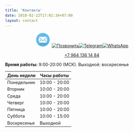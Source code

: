 ```yaml
---
title: 'Контакты'
date: 2018-02-22T17:01:34+07:00
layout: contact
---
```


<div class="x-alert-content"><center><a title="" href="mailto:privet@ictd.ru"><img class="alignnone wp-image-2011" title="" src="images/social/email.png" alt="Написать письмо" width="50" height="50"></a> <a href="tel: +79641361484"><img class="alignnone wp-image-2010" title="" src="https://ictd.ru/wp-content/uploads/2020/04/Circle-icons-phone.svg-100x100-1.png" alt="Позвонить" width="45" height="45"></a><a title="" href="tg://resolve?domain=ictd_bot"><img class="alignnone wp-image-2009" title="" src="https://ictd.ru/wp-content/uploads/2020/04/Telegram-icon-100x100-1.png" alt="Telegram" width="50" height="50"></a><a title="" href="whatsapp://send?phone=+79641361484" style="outline: currentcolor none medium;"><img class="alignnone wp-image-2008" title="" src="https://ictd.ru/wp-content/uploads/2020/04/whatsapp-100x100-1.png" alt="WhatsApp" width="55" height="55"></a> <p><a href="tel: +79641361484 "><i class="x-icon x-icon-phone" data-x-icon-s="" aria-hidden="true"></i> +7 964 136 14 84</a></p></center>
<p><strong>Время работы:</strong> 9:00-20:00 (МСК). Выходной: воскресенье</p>
<p></p></div>

| День недели       | Часы работы   |
| --------- | --------------- |
| Понедельник   | 10:00 - 20:00 |
| Вторник | 10:00 - 20:00  |
| Среда  | 10:00 - 20:00 |
| Четверг    | 10:00 - 20:00  |
| Пятница  | 10:00 - 20:00  |
| Суббота  | 10:00 - 15:00  |
| Воскресенье    | Выходной  |
 